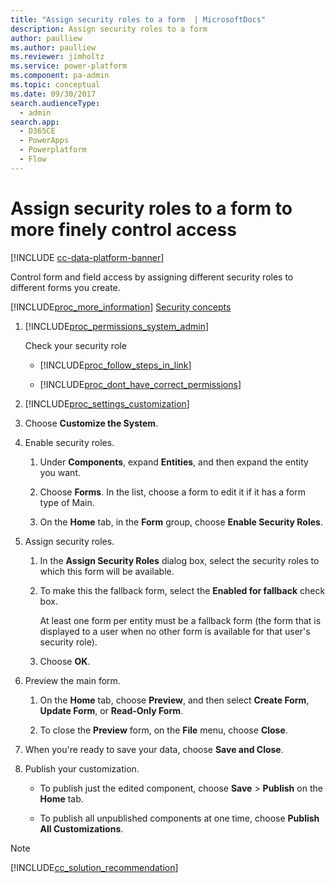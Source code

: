 ```yaml
---
title: "Assign security roles to a form  | MicrosoftDocs"
description: Assign security roles to a form
author: paulliew
ms.author: paulliew
ms.reviewer: jimholtz
ms.service: power-platform
ms.component: pa-admin
ms.topic: conceptual
ms.date: 09/30/2017
search.audienceType: 
  - admin
search.app:
  - D365CE
  - PowerApps
  - Powerplatform
  - Flow
---
```

# Assign security roles to a form to more finely control access

[!INCLUDE [cc-data-platform-banner](../includes/cc-data-platform-banner.md)]

<!-- legacy procedure -->

Control form and field access by assigning different security roles to different forms you create.  
  
 [!INCLUDE[proc_more_information](../includes/proc-more-information.md)] [Security concepts](wp-security-cds.md)  
  
1. [!INCLUDE[proc_permissions_system_admin](../includes/proc-permissions-system-admin.md)]  
  
    Check your security role  
  
   - [!INCLUDE[proc_follow_steps_in_link](../includes/proc-follow-steps-in-link.md)]  
  
   - [!INCLUDE[proc_dont_have_correct_permissions](../includes/proc-dont-have-correct-permissions.md)]  
  
2. [!INCLUDE[proc_settings_customization](../includes/proc-settings-customization.md)]  
  
3. Choose **Customize the System**.  
  
4. Enable security roles.  
  
   1.  Under **Components**, expand **Entities**, and then expand the entity you want.  
  
   2.  Choose **Forms**. In the list, choose a form to edit it if it has a form type of Main.  
  
   3.  On the **Home** tab, in the **Form** group, choose **Enable Security Roles**.  
  
5. Assign security roles.  
  
   1.  In the **Assign Security Roles** dialog box, select the security roles to which this form will be available.  
  
   2.  To make this the fallback form, select the **Enabled for fallback** check box.  
  
        At least one form per entity must be a fallback form (the form that is displayed to a user when no other form is available for that user's security role).  
  
   3.  Choose **OK**.  
  
6. Preview the main form.  
  
   1.  On the **Home** tab, choose **Preview**, and then select **Create Form**, **Update Form**, or **Read-Only Form**.  
  
   2.  To close the **Preview** form, on the **File** menu, choose **Close**.  
  
7. When you're ready to save your data, choose **Save and Close**.  
  
8. Publish your customization.  
  
   -   To publish just the edited component, choose **Save** > **Publish** on the **Home** tab.  
  
   -   To publish all unpublished components at one time, choose **Publish All Customizations**.  
  
> [!NOTE]
> [!INCLUDE[cc_solution_recommendation](../includes/cc-solution-recommendation.md)]
